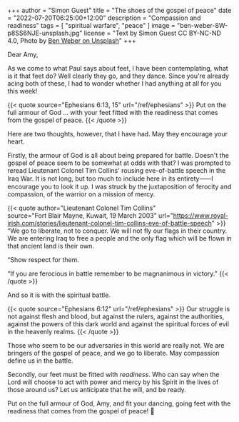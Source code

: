 +++
author = "Simon Guest"
title = "The shoes of the gospel of peace"
date = "2022-07-20T06:25:00+12:00"
description = "Compassion and readiness"
tags = [ "spiritual warfare", "peace" ]
image = "ben-weber-8W-p8SS6NJE-unsplash.jpg"
license = "Text by Simon Guest CC BY-NC-ND 4.0, Photo by [Ben Weber on Unsplash](https://unsplash.com/photos/8W-p8SS6NJE)"
+++

Dear Amy,

As we come to what Paul says about feet, I have been contemplating, what is it that feet do? Well clearly they go, and they dance. Since you're already acing both of these, I had to wonder whether I had anything at all for you this week!

{{< quote source="Ephesians 6:13, 15" url="/ref/ephesians" >}}
Put on the full armour of God ... with your feet fitted with the readiness that comes from the gospel of peace.
{{< /quote >}}

Here are two thoughts, however, that I have had. May they encourage your heart.

Firstly, the armour of God is all about being prepared for battle. Doesn't the gospel of peace seem to be somewhat at odds with that? I was prompted to reread Lieutenant Colonel Tim Collins' rousing eve-of-battle speech in the Iraq War. It is not long, but too much to include here in its entirety⸺I encourage you to look it up. I was struck by the juxtaposition of ferocity and compassion, of the warrior on a mission of mercy.

{{< quote author="Lieutenant Colonel Tim Collins" source="Fort Blair Mayne, Kuwait, 19 March 2003" url="https://www.royal-irish.com/stories/lieutenant-colonel-tim-collins-eve-of-battle-speech" >}}
“We go to liberate, not to conquer. We will not fly our flags in their country. We are entering Iraq to free a people and the only flag which will be flown in that ancient land is their own.

“Show respect for them.

“If you are ferocious in battle remember to be magnanimous in victory.”
{{< /quote >}}

And so it is with the spiritual battle.

{{< quote source="Ephesians 6:12" url="/ref/ephesians" >}}
Our struggle is not against flesh and blood, but against the rulers, against the authorities, against the powers of this dark world and against the spiritual forces of evil in the heavenly realms.
{{< /quote >}}

Those who seem to be our adversaries in this world are really not. We are bringers of the gospel of peace, and we go to liberate. May compassion define us in the battle.

Secondly, our feet must be fitted with _readiness_. Who can say when the Lord will choose to act with power and mercy by his Spirit in the lives of those around us? Let us anticipate that he will, and be ready.

Put on the full armour of God, Amy, and fit your dancing, going feet with the readiness that comes from the gospel of peace! 🙏
